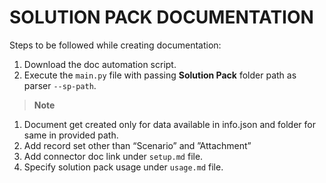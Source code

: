 # SOLUTION PACK DOCUMENTATION

Steps to be followed while creating documentation:
1. Download the doc automation script.
2. Execute the `main.py` file with passing **Solution Pack** folder path as parser `--sp-path`.

> **Note**
1. Document get created only for data available in info.json and folder for same in provided path.
2. Add record set other than “Scenario” and ”Attachment”
3. Add connector doc link under `setup.md` file.
4. Specify solution pack usage under `usage.md` file.